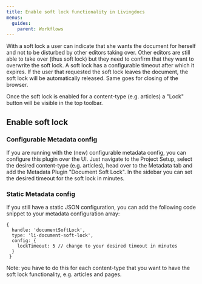 ```yaml
---
title: Enable soft lock functionality in Livingdocs
menus:
  guides:
    parent: Workflows
---
```


With a soft lock a user can indicate that she wants the document for herself and not to be disturbed by other editors taking over. Other editors are still able to take over (thus soft lock) but they need to confirm that they want to overwrite the soft lock.
A soft lock has a configurable timeout after which it expires.
If the user that requested the soft lock leaves the document, the soft lock will be automatically released. Same goes for closing of the browser.

Once the soft lock is enabled for a content-type (e.g. articles) a "Lock" button will be visible in the top toolbar.

## Enable soft lock

### Configurable Metadata config

If you are running with the (new) configurable metadata config, you can configure this plugin over the UI. Just navigate to the Project Setup, select the desired content-type (e.g. articles), head over to the Metadata tab and add the Metadata Plugin "Document Soft Lock". In the sidebar you can set the desired timeout for the soft lock in minutes.

### Static Metadata config

If you still have a static JSON configuration, you can add the following code snippet to your metadata configuration array:
```
{
  handle: 'documentSoftLock',
  type: 'li-document-soft-lock',
  config: {
    lockTimeout: 5 // change to your desired timeout in minutes
  }
 }
```

Note: you have to do this for each content-type that you want to have the soft lock functionality, e.g. articles and pages.
